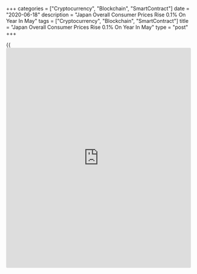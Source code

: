 +++
categories = ["Cryptocurrency", "Blockchain", "SmartContract"]
date = "2020-06-18"
description = "Japan Overall Consumer Prices Rise 0.1% On Year In May"
tags = ["Cryptocurrency", "Blockchain", "SmartContract"]
title = "Japan Overall Consumer Prices Rise 0.1% On Year In May"
type = "post"
+++

{{<iframe id="large-banner" src="https://www.bounty.group/#slide=6.0" width="100%" height="600" scrolling="no" style="border: 0px solid rgb(216, 221, 230); border-radius: 3px;">}}

Overall consumer prices in Japan were up 0.1 percent on year in May, the
Ministry of Internal Affairs and Communications said on Friday - in line
with expectations and unchanged from the April reading.

Core consumer prices, which exclude volatile food prices, sank 0.2
percent on year. That missed expectations for a fall of 0.1 percent and
was unchanged from the previous month's reading.

Individually, annual prices were up for food, housing, furniture,
clothing and medical care; prices were down for fuel, transportation and
education.

On a monthly basis, both overall inflation and core CPI were flat.

For comments and feedback [contact](https://www.playgroundfx.com/contact/): editorial@rtt[news](https://www.letsplayfx.com/blog/forex-news-website/).com

[Economic News][1]

 **What parts of the world are seeing the best (and worst) economic
performances lately? Click[here][2] to check out our [Econ Scorecard][2]
and find out! See up-to-the-moment [ranking](https://www.playgroundfx.com/blog/crypto-exchange-ranking/)s for the best and worst
performers in [GDP][2], [unemployment rate][3], [inflation][4] and much
more.**

   1. www.rtt[news](https://www.letsplayfx.com/blog/forex-news-website/).com/Content/EconomicNews.aspx
   2. www.rtt[news](https://www.letsplayfx.com/blog/forex-news-website/).com/economic-scorecard/world-rank/GDP/highest-performance.aspx
   3. www.rtt[news](https://www.letsplayfx.com/blog/forex-news-website/).com/economic-scorecard/world-rank/unemployment-rate/lowest-performance.aspx
   4. www.rtt[news](https://www.letsplayfx.com/blog/forex-news-website/).com/economic-scorecard/world-rank/CPI/highest-performance.aspx